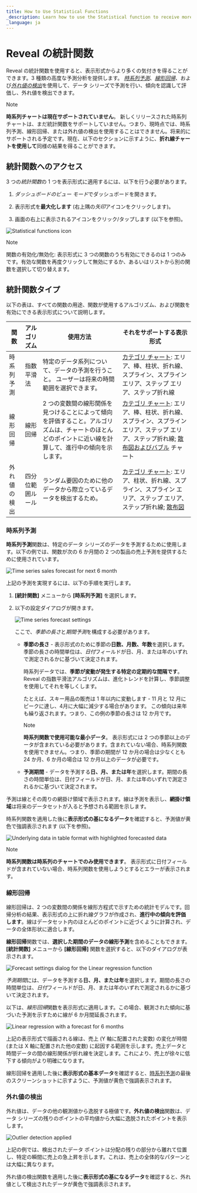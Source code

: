 ```yaml
---
title: How to Use Statistical Functions 
_description: Learn how to use the Statistical function to receive more insights from your visualizations.
_language: ja
---
```


# Reveal の統計関数

Reveal の統計関数を使用すると、表示形式からより多くの気付きを得ることができます。3 種類の高度な予測分析を提供します。
[*時系列予測*](#time-series-forecast)、[*線形回帰*](#linear-regression)、および[*外れ値の検出*](#detect-outliers)を使用して、データ シリーズで予測を行い、傾向を認識して評価し、外れ値を検出できます。

>[!NOTE]
>**時系列チャートは現在サポートされていません**。
>新しくリリースされた時系列チャートは、まだ統計関数をサポートしていません。つまり、現時点では、時系列予測、線形回帰、または外れ値の検出を使用することはできません。将来的にサポートされる予定です。現在、以下のセクションに示すように、**折れ線チャートを使用して**同様の結果を得ることができます。


## 統計関数へのアクセス

3 つの*統計関数*の 1 つを表示形式に適用するには、以下を行う必要があります。

1.  *ダッシュボードのビュー モード*でダッシュボードを開きます。

2.  表示形式を**最大化します** (右上隅の*矢印*アイコンをクリックします)。

3.  画面の右上に表示されるアイコンをクリック/タップします (以下を参照)。

<img src="images/statistical-functions-enable-icon.png" alt="Statistical functions icon" class="responsive-img"/>

>[!NOTE]
>関数の有効化/無効化: 表示形式に 3 つの関数のうち有効にできるのは 1 つのみです。有効な関数を再度クリックして無効にするか、あるいはリストから別の関数を選択して切り替えます。

## 統計関数タイプ

以下の表は、すべての関数の用途、関数が使用するアルゴリズム、および関数を有効にできる表示形式について説明します。

| **関数**            | **アルゴリズム**            | **使用方法**                                                                                                                                                            | **それをサポートする表示形式**                                                                                                                      |
| ----------------------- | ------------------------ | ----------------------------------------------------------------------------------------------------------------------------------------------------------------------------------- | --------------------------------------------------------------------------------------------------------------------------------------------------------- |
| 時系列予測 | 指数平滑法    | 特定のデータ系列について、データの予測を行うこと。 ユーザーは将来の時間範囲を選択できます。                                                                               | [カテゴリ チャート](visualization-types/category-charts.html): エリア、棒、柱状、折れ線、スプライン、スプライン エリア、ステップ エリア、ステップ折れ線                                                    |
| 線形回帰       | 線形回帰        | 2 つの変数間の線形関係を見つけることによって傾向を評価すること。アルゴリズムは、チャートのほとんどのポイントに近い線を計算して、進行中の傾向を示します。 | [カテゴリ チャート](visualization-types/category-charts.html): エリア、棒、柱状、折れ線、スプライン、スプライン エリア、ステップ エリア、ステップ折れ線; [散布図およびバブル](visualization-types/scatter-bubble-charts.html) チャート |
| 外れ値の検出         | 四分位範囲ルール | ランダム要因のために他のデータから際立っているデータを検出するため。                                                                                                             | [カテゴリ チャート](visualization-types/category-charts.html): エリア、柱状、折れ線、スプライン、スプライン エリア、ステップ エリア、ステップ折れ線; [散布図](visualization-types/scatter-bubble-charts.html)                 |

<a name='time-series-forecast'></a>
### 時系列予測

**時系列予測**関数は、特定のデータ シリーズのデータを予測するために使用します。以下の例では、関数が次の 6 か月間の 2 つの製品の売上予測を提供するために使用されています。


<img src="images/time-series-forecast-6-months.png" alt="Time series sales forecast for next 6 month" class="responsive-img"/>

上記の予測を実現するには、以下の手順を実行します。

1.  **[統計関数]** メニューから **[時系列予測]** を選択します。

2.  以下の設定ダイアログが開きます。

    <img src="images/time-series-forecast-settings.png" alt="Time series forecast settings" class="responsive-img"/>

    ここで、*季節の長さ*と*期間予測*を構成する必要があります。

    *  **季節の長さ** - 表示形式のために季節の**日数、月数、年数**を選択します。季節の長さの時間単位は、*日付*フィールドが日、月、または年のいずれで測定されるかに基づいて決定されます。

        時系列データでは、**季節が変動が発生する特定の定期的な間隔です**。Reveal の指数平滑法アルゴリズムは、進化トレンドを計算し、季節調整を使用してそれを等しくします。

        たとえば、スキー用品の販売は 1 年以内に変動します - 11 月と 12 月にピークに達し、4月に大幅に減少する場合があります。
        この傾向は来年も繰り返されます。つまり、この例の季節の長さは 12 か月です。

        >[!NOTE]
        >**時系列関数で使用可能な最小データ**。
        >表示形式には 2 つの季節以上のデータが含まれている必要があります。含まれていない場合、時系列関数を使用できません。つまり、季節の期間が 12 か月の場合は少なくとも 24 か月、6 か月の場合は 12 か月以上のデータが必要です。

    * **予測期間** - データを予測する**日、月、または年**を選択します。期間の長さの時間単位は、日付フィールドが日、月、または年のいずれで測定されるかに基づいて決定されます。

予測は線とその周りの網掛け領域で表示されます。線は予測を表示し、**網掛け領域**は将来のデータセットが入ると予想される範囲を示します。

時系列関数を適用した後に**表示形式の基になるデータ**を確認すると、予測値が黄色で強調表示されます (以下を参照)。

<img src="images/underlying-data-time-series.png" alt="Underlying data in table format with highlighted forecasted data" class="responsive-img"/>

>[!NOTE]
>**時系列関数は時系列のチャートでのみ使用できます**。
>表示形式に日付フィールドが含まれていない場合、時系列関数を使用しようとするとエラーが表示されます。

<a name='linear-regression'></a>
### 線形回帰

線形回帰は、2 つの変数間の関係を線形方程式で示すための統計モデルです。回帰分析の結果、表示形式の上に折れ線グラフが作成され、**進行中の傾向を評価します**。線はデータセット内のほとんどのポイントに近づくように計算され、データの全体形状に適合します。

**線形回帰**関数では、**選択した期間のデータの線形予測**を含めることもできます。**[統計関数]** メニューから **[線形回帰]** 関数を選択すると、以下のダイアログが表示されます。

<img src="images/linear-regression-forecast-settings.png" alt="Forecast settings dialog for the Linear regression function" class="responsive-img"/>

*予測期間*には、データを予測する**日、月、または年**を選択します。期間の長さの時間単位は、*日付*フィールドが日、月、または年のいずれで測定されるかに基づいて決定されます。

以下は、*線形回帰*関数を表示形式に適用します。この場合、観測された傾向に基づいた予測を示すために線が 6 か月間延長されます。

<img src="images/linear-regression-example.png" alt="Linear regression with a forecast for 6 months" class="responsive-img"/>

上記の表示形式で描画される線は、売上 (Y 軸に配置された変数) の変化が時間 (または X 軸に配置された他の変数) に起因する範囲を示します。売上データと時間データの間の線形関係が折れ線を決定します。これにより、売上が徐々に低下する傾向がより明確になります。

線形回帰を適用した後に**表示形式の基本データ**を確認すると、[時系列予測](#time-series-forecast)の最後のスクリーンショットに示すように、予測値が黄色で強調表示されます。

<a name='detect-outliers'></a>
### 外れ値の検出

外れ値は、データの他の観測値から逸脱する極値です。**外れ値の検出**関数は、データ シリーズの残りのポイントの平均値から大幅に逸脱されたポイントを表示します。

<img src="images/outlier-detection-example.png" alt="Outlier detection applied" class="responsive-img"/>

上記の例では、検出されたデータ ポイントは分配の残りの部分から離れて位置し、特定の瞬間に売上の急上昇を示します。これは、売上の全体的なパターンとは大幅に異なります。

外れ値の検出関数を適用した後に**表示形式の基になるデータ**を確認すると、外れ値として検出されたデータが黄色で強調表示されます。

